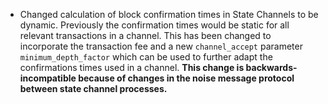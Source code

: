 - Changed calculation of block confirmation times in State Channels to be dynamic.
  Previously the confirmation times would be static for all relevant transactions
  in a channel. This has been changed to incorporate the transaction fee and
  a new `channel_accept` parameter `minimum_depth_factor` which can be used to
  further adapt the confirmations times used in a channel.
  **This change is backwards-incompatible because of changes in the noise
  message protocol between state channel processes.**
